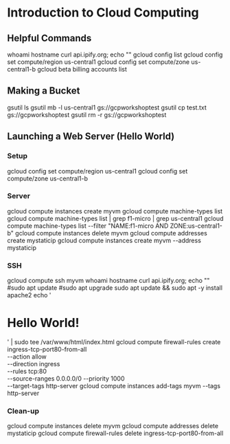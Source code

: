 # Introduction to Cloud Computing 

## Helpful Commands 
whoami
hostname
curl api.ipify.org; echo ""
gcloud config list
gcloud config set compute/region us-central1
gcloud config set compute/zone us-central1-b
gcloud beta billing accounts list

## Making a Bucket
gsutil ls
gsutil mb -l us-central1 gs://gcpworkshoptest
gsutil cp test.txt gs://gcpworkshoptest
gsutil rm -r gs://gcpworkshoptest

## Launching a Web Server (Hello World)

### Setup 
gcloud config set compute/region us-central1
gcloud config set compute/zone us-central1-b

### Server
gcloud compute instances create myvm
gcloud compute machine-types list
gcloud compute machine-types list | grep f1-micro | grep us-central1
gcloud compute machine-types list --filter "NAME:f1-micro AND ZONE:us-central1-b"
gcloud compute instances delete myvm
gcloud compute addresses create mystaticip
gcloud compute instances create myvm --address mystaticip 

### SSH
gcloud compute ssh myvm
whoami
hostname
curl api.ipify.org; echo ""
#sudo apt update
#sudo apt upgrade
sudo apt update && sudo apt -y install apache2
echo '<!doctype html><html><body><h1>Hello World!</h1></body></html>' | sudo tee /var/www/html/index.html
gcloud compute firewall-rules create ingress-tcp-port80-from-all \
    --action allow \
    --direction ingress \
    --rules tcp:80 \
    --source-ranges 0.0.0.0/0
    --priority 1000 \
    --target-tags http-server
gcloud compute instances add-tags myvm --tags http-server

### Clean-up
gcloud compute instances delete myvm
gcloud compute addresses delete mystaticip
gcloud compute firewall-rules delete ingress-tcp-port80-from-all 
